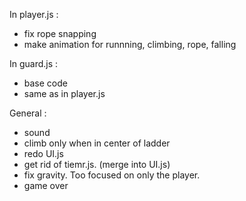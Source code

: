 In player.js :
- fix rope snapping
- make animation for runnning, climbing, rope, falling

In guard.js :
- base code
- same as in player.js

General :
- sound
- climb only when in center of ladder
- redo UI.js
- get rid of tiemr.js. (merge into UI.js)
- fix gravity. Too focused on only the player.
- game over